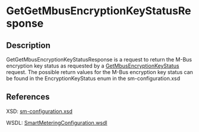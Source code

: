 <!--
SPDX-FileCopyrightText: Contributors to the Documentation project

SPDX-License-Identifier: Apache-2.0
-->

# GetGetMbusEncryptionKeyStatusResponse

## Description

GetGetMbusEncryptionKeyStatusResponse is a request to return the M-Bus encryption key status as requested by a [GetMbusEncryptionKeyStatus](getmbusencryptionkeystatus.md) request. The possible return values for the M-Bus encryption key status can be found in the EncryptionKeyStatus enum in the sm-configuration.xsd

## References

XSD: [sm-configuration.xsd](https://github.com/OSGP/open-smart-grid-platform/blob/development/osgp/shared/osgp-ws-smartmetering/src/main/resources/schemas/sm-configuration.xsd)

WSDL: [SmartMeteringConfiguration.wsdl](https://github.com/OSGP/open-smart-grid-platform/blob/development/osgp/shared/osgp-ws-smartmetering/src/main/resources/SmartMeteringConfiguration.wsdl)

